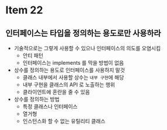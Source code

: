 # Item 22

## 인터페이스는 타입을 정의하는 용도로만 사용하라

- 기술적으로는 그렇게 사용할 수 있으나 인터페이스의 의도를 오염시킴
  - 안티 패턴
  - 인터페이스는 implements 를 막을 방법이 없음
- 상수를 정의하는 용도로 인터페이스를 사용하지 말것
  - 클래스 내부에서 사용할 상수는 `내부 구현`에 해당
  - 내부 구현을 클래스의 API 로 노출하는 행위
  - 클라이언트에 혼란을 줄 수 있음
- 상수를 정의하는 방법
  - 특정 클래스나 인터페이스
  - 열거형
  - 인스턴스화 할 수 없는 유틸리티 클래스